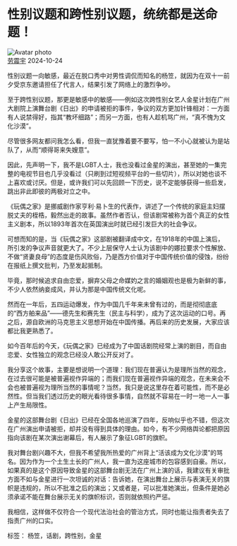 # 性别议题和跨性别议题，统统都是送命题！

![Avatar photo](https://www.gznf.net/images/2021/05/laozhenyu_avatar_1520906592-96x96-1-96x96.jpg)  
[劳震宇](https://www.gznf.net/author/lazyboy)  2024-10-24

性别议题一向敏感，最近在脱口秀中对男性调侃而知名的杨笠，就因为在双十一前夕受京东邀请担任了代言人，结果引发了网络上的激烈争吵。

至于跨性别议题，那更是敏感中的敏感——例如这次跨性别女艺人金星计划在广州大剧院上演舞台剧《日出》的申请被拒的事件，争议的双方更加针锋相对：一方面有人说禁得好，指其“教坏细路”；而另一方面，也有人趁机骂广州，“真不愧为文化沙漠”。

尽管很多网友都问我怎么看，但我一直犹豫着要不要写，怕一不小心就被认为是站队了，从而“顺得哥来失嫂意”。

因此，先声明一下，我不是LGBT人士，我也没看过金星的演出，甚至她的一集完整的电视节目也几乎没看过（只刷到过短视频平台的一些切片），所以对她也谈不上喜欢或讨厌。但是，或许我们可以先回顾一下历史，说不定能够获得一些启发，跳出非此即彼的两极对立之中。

《玩偶之家》是挪威剧作家亨利·易卜生的代表作，讲述了一个传统的家庭主妇摆脱丈夫的桎梏，毅然出走的故事。虽然作者否认，但该剧常被称为首个真正的女性主义剧本，所以1893年首次在英国演出时就已经引发巨大的社会争议。

可想而知的是，当《玩偶之家》这部剧被翻译成中文，在1918年的中国上演后，所引发的争议声音就更大了。不少上层保守人士认为该剧中的娜拉要求个性解放、不做“贤妻良母”的态度是伤风败俗，乃是西方价值对于中国传统价值的侵蚀，纷纷在报纸上撰文批判，乃至发起抵制。

毕竟，那时候追求自由恋爱，摒弃父母之命媒妁之言的婚姻观也是极为新鲜的事，不少人依然纳妾成风，并认为那是中国传统文化呢。

然而在一年后，五四运动爆发，作为中国几千年来未曾有过的，而是彻彻底底的“西方舶来品”——德先生和赛先生（民主与科学），成为了这次运动的口号。再之后，源自欧洲的马克思主义思想开始在中国传播。再后来的历史发展，大家应该都比我更熟悉了。

如今百年后的今天，《玩偶之家》已经成为了中国话剧院经常上演的剧目，而自由恋爱、女性独立的观念已经没人敢公开反对了。

我分享这个故事，主要是想说明一个道理：我们现在普遍认为是理所当然的观念，在过去很可能是被普遍视作异端的；而我们现在普遍视作异端的观念，在未来会不会也被普遍视为理所当然的事情呢？当然，我只是说这里存在着可能性，而不是必然性。但当我们透过历史的眼光看待很多事情，自然就不容易在一时一地一人一事上产生局限性。

金星的这部舞台剧《日出》已经在全国各地巡演了四年，反响似乎也不错，但这次在广州演出申请被拒，却并没有得到具体的理由。如今，有不少网络舆论都把原因指向该剧在某次演出谢幕后，有人展示了象征LGBT的旗帜。

我对舞台剧兴趣不大，但我不希望我所热爱的广州背上“活该成为文化沙漠”的骂名。因为作为一个土生土长的广州人，我一直为这座城市的包容感到自豪。所以，如果真的是这个原因导致金星的这部舞台剧无法在广州上演的话，我建议有关审批方面不如与金星进行一次坦诚的对话：告诉她，在演出舞台上展示与表演无关的旗帜是违规的，所以不批准之后的演出；又或者是，可以批准她演出，但条件是她必须承诺不能在舞台展示无关的旗帜标识，否则就依照约严惩。

我相信，这样做不仅符合一个现代法治社会的管治方式，同时也能让指责者失去了指责广州的口实。

标签： 杨笠，话剧，跨性别，金星
